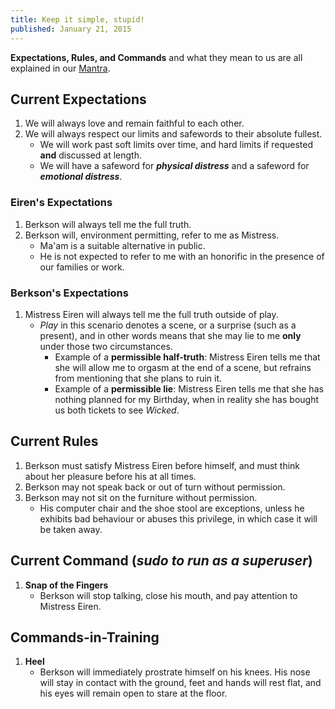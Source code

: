 ```yaml
---
title: Keep it simple, stupid!
published: January 21, 2015
---
```


**Expectations, Rules, and Commands** and what they mean to us are all explained in our [Mantra].

## Current Expectations

1.  We will always love and remain faithful to each other.
2.  We will always respect our limits and safewords to their absolute fullest.
    *   We will work past soft limits over time, and hard limits if requested **and** discussed at length.
    *   We will have a safeword for **_physical distress_** and a safeword for **_emotional distress_**.

### Eiren's Expectations

1.  Berkson will always tell me the full truth.
2.  Berkson will, environment permitting, refer to me as Mistress.
    *   Ma'am is a suitable alternative in public.
    *   He is not expected to refer to me with an honorific in the presence of our families or work.

### Berkson's Expectations

1.  Mistress Eiren will always tell me the full truth outside of play.
    *   _Play_ in this scenario denotes a scene, or a surprise (such as a present), and in other words means that she may lie to me **only** under those two circumstances.
        *   Example of a **permissible half-truth**: Mistress Eiren tells me that she will allow me to orgasm at the end of a scene, but refrains from mentioning that she plans to ruin it.
        *   Example of a **permissible lie**: Mistress Eiren tells me that she has nothing planned for my Birthday, when in reality she has bought us both tickets to see _Wicked_.

## Current Rules

1.  Berkson must satisfy Mistress Eiren before himself, and must think about her pleasure before his at all times.
2.  Berkson may not speak back or out of turn without permission.
3.  Berkson may not sit on the furniture without permission.
    *   His computer chair and the shoe stool are exceptions, unless he exhibits bad behaviour or abuses this privilege, in which case it will be taken away.


## Current Command (_sudo to run as a superuser_)

1.  **Snap of the Fingers**
    *   Berkson will stop talking, close his mouth, and pay attention to Mistress Eiren.

## Commands-in-Training

1.  **Heel**
    *   Berkson will immediately prostrate himself on his knees.  His nose will stay in contact with the ground, feet and hands will rest flat, and his eyes will remain open to stare at the floor.

[Mantra]: ../mantra/

